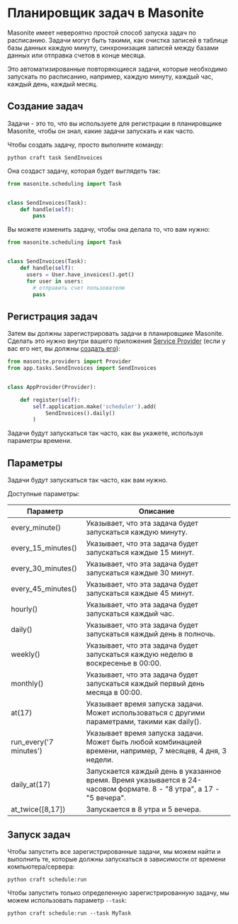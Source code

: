 # Планировщик задач в Masonite

Masonite имеет невероятно простой способ запуска задач по расписанию. 
Задачи могут быть такими, как очистка записей в таблице базы данных каждую минуту, 
синхронизация записей между базами данных или отправка счетов в конце месяца. 

Это автоматизированные повторяющиеся задачи, которые необходимо запускать по расписанию, например, 
каждую минуту, каждый час, каждый день, каждый месяц.

## Создание задач
Задачи - это то, что вы используете для регистрации в планировщике Masonite, чтобы он знал, какие 
задачи запускать и как часто.

Чтобы создать задачу, просто выполните команду:

```shell
python craft task SendInvoices
```

Она создаст задачу, которая будет выглядеть так:

```py
from masonite.scheduling import Task


class SendInvoices(Task):
    def handle(self):
        pass
```

Вы можете изменить задачу, чтобы она делала то, что вам нужно:

```py
from masonite.scheduling import Task


class SendInvoices(Task):
    def handle(self):
      users = User.have_invoices().get()
      for user in users:
        # отправить счет пользователю
        pass
```

## Регистрация задач

Затем вы должны зарегистрировать задачи в планировщике Masonite. Сделать это нужно внутри 
вашего приложения [Service Provider](/architecture/service-provider/) (если у вас его нет, 
вы должны [создать его](/architecture/service-provider#creating-a-provider)):

```py
from masonite.providers import Provider
from app.tasks.SendInvoices import SendInvoices


class AppProvider(Provider):

    def register(self):
        self.application.make('scheduler').add(
            SendInvoices().daily()
        )
```
Задачи будут запускаться так часто, как вы укажете, используя параметры времени.

## Параметры
Задачи будут запускаться так часто, как вам нужно. 

Доступные параметры:

| Параметр                 | Описание                                                                                                            |
|--------------------------|---------------------------------------------------------------------------------------------------------------------|
| every_minute()           | Указывает, что эта задача будет запускаться каждую минуту.                                                          |
| every_15_minutes()       | Указывает, что эта задача будет запускаться каждые 15 минут.                                                        |
| every_30_minutes()       | Указывает, что эта задача будет запускаться каждые 30 минут.                                                        |
| every_45_minutes()       | Указывает, что эта задача будет запускаться каждые 45 минут.                                                        |
| hourly()                 | Указывает, что эта задача будет запускаться каждый час.                                                             |
| daily()                  | Указывает, что эта задача будет запускаться каждый день в полночь.                                                  |
| weekly()                 | Указывает, что эта задача будет запускаться каждую неделю в воскресенье в 00:00.                                    |
| monthly()                | Указывает, что эта задача будет запускаться каждый первый день месяца в 00:00.                                      |
| at(17)                   | Указывает время запуска задачи. Может использоваться с другими параметрами, такими как daily().                     |
| run_every('7 minutes')   | Указывает время запуска задачи. Может быть любой комбинацией времени, например, 7 месяцев, 4 дня, 3 недели.         |
| daily_at(17)             | Запускается каждый день в указанное время. Время указывается в 24-часовом формате. 8 - "8 утра", а 17 - "5 вечера". |
| at_twice([8,17])         | Запускается в 8 утра и 5 вечера.                                                                                    |

## Запуск задач

Чтобы запустить все зарегистрированные задачи, мы можем найти и выполнить те, которые должны 
запускаться в зависимости от времени компьютера/сервера:


```shell
python craft schedule:run
```

Чтобы запустить только определенную зарегистрированную задачу, мы можем использовать параметр `--task`:

```shell
python craft schedule:run --task MyTask
```
